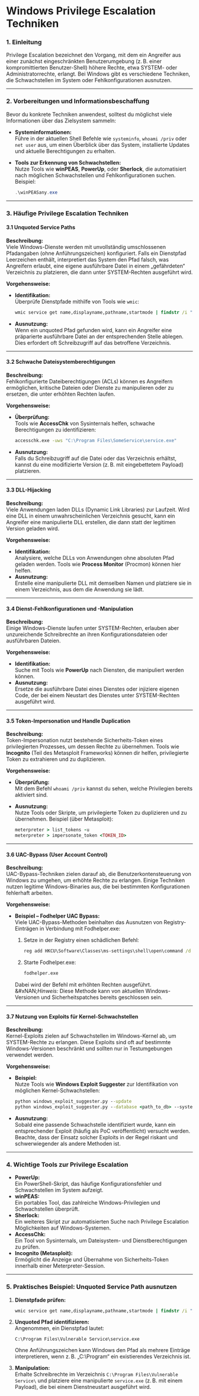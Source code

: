 # Windows Privilege Escalation Techniken

### 1. Einleitung

Privilege Escalation bezeichnet den Vorgang, mit dem ein Angreifer aus einer zunächst eingeschränkten Benutzerumgebung (z. B. einer kompromittierten Benutzer-Shell) höhere Rechte, etwa SYSTEM- oder Administratorrechte, erlangt. Bei Windows gibt es verschiedene Techniken, die Schwachstellen im System oder Fehlkonfigurationen ausnutzen.

***

### 2. Vorbereitungen und Informationsbeschaffung

Bevor du konkrete Techniken anwendest, solltest du möglichst viele Informationen über das Zielsystem sammeln:

* **Systeminformationen:**\
  Führe in der aktuellen Shell Befehle wie `systeminfo`, `whoami /priv` oder `net user` aus, um einen Überblick über das System, installierte Updates und aktuelle Berechtigungen zu erhalten.
*   **Tools zur Erkennung von Schwachstellen:**\
    Nutze Tools wie **winPEAS**, **PowerUp**, oder **Sherlock**, die automatisiert nach möglichen Schwachstellen und Fehlkonfigurationen suchen.\
    Beispiel:

    ```powershell
    .\winPEASany.exe
    ```

***

### 3. Häufige Privilege Escalation Techniken

#### 3.1 Unquoted Service Paths

**Beschreibung:**\
Viele Windows-Dienste werden mit unvollständig umschlossenen Pfadangaben (ohne Anführungszeichen) konfiguriert. Falls ein Dienstpfad Leerzeichen enthält, interpretiert das System den Pfad falsch, was Angreifern erlaubt, eine eigene ausführbare Datei in einem „gefährdeten“ Verzeichnis zu platzieren, die dann unter SYSTEM-Rechten ausgeführt wird.

**Vorgehensweise:**

*   **Identifikation:**\
    Überprüfe Dienstpfade mithilfe von Tools wie `wmic`:

    ```cmd
    wmic service get name,displayname,pathname,startmode | findstr /i "Auto"
    ```
* **Ausnutzung:**\
  Wenn ein unquoted Pfad gefunden wird, kann ein Angreifer eine präparierte ausführbare Datei an der entsprechenden Stelle ablegen. Dies erfordert oft Schreibzugriff auf das betroffene Verzeichnis.

***

#### 3.2 Schwache Dateisystemberechtigungen

**Beschreibung:**\
Fehlkonfigurierte Dateiberechtigungen (ACLs) können es Angreifern ermöglichen, kritische Dateien oder Dienste zu manipulieren oder zu ersetzen, die unter erhöhten Rechten laufen.

**Vorgehensweise:**

*   **Überprüfung:**\
    Tools wie **AccessChk** von Sysinternals helfen, schwache Berechtigungen zu identifizieren:

    ```cmd
    accesschk.exe -uws "C:\Program Files\SomeService\service.exe"
    ```
* **Ausnutzung:**\
  Falls du Schreibzugriff auf die Datei oder das Verzeichnis erhältst, kannst du eine modifizierte Version (z. B. mit eingebettetem Payload) platzieren.

***

#### 3.3 DLL-Hijacking

**Beschreibung:**\
Viele Anwendungen laden DLLs (Dynamic Link Libraries) zur Laufzeit. Wird eine DLL in einem unwahrscheinlichen Verzeichnis gesucht, kann ein Angreifer eine manipulierte DLL erstellen, die dann statt der legitimen Version geladen wird.

**Vorgehensweise:**

* **Identifikation:**\
  Analysiere, welche DLLs von Anwendungen ohne absoluten Pfad geladen werden. Tools wie **Process Monitor** (Procmon) können hier helfen.
* **Ausnutzung:**\
  Erstelle eine manipulierte DLL mit demselben Namen und platziere sie in einem Verzeichnis, aus dem die Anwendung sie lädt.

***

#### 3.4 Dienst-Fehlkonfigurationen und -Manipulation

**Beschreibung:**\
Einige Windows-Dienste laufen unter SYSTEM-Rechten, erlauben aber unzureichende Schreibrechte an ihren Konfigurationsdateien oder ausführbaren Dateien.

**Vorgehensweise:**

* **Identifikation:**\
  Suche mit Tools wie **PowerUp** nach Diensten, die manipuliert werden können.
* **Ausnutzung:**\
  Ersetze die ausführbare Datei eines Dienstes oder injiziere eigenen Code, der bei einem Neustart des Dienstes unter SYSTEM-Rechten ausgeführt wird.

***

#### 3.5 Token-Impersonation und Handle Duplication

**Beschreibung:**\
Token-Impersonation nutzt bestehende Sicherheits-Token eines privilegierten Prozesses, um dessen Rechte zu übernehmen. Tools wie **Incognito** (Teil des Metasploit Frameworks) können dir helfen, privilegierte Token zu extrahieren und zu duplizieren.

**Vorgehensweise:**

* **Überprüfung:**\
  Mit dem Befehl `whoami /priv` kannst du sehen, welche Privilegien bereits aktiviert sind.
*   **Ausnutzung:**\
    Nutze Tools oder Skripte, um privilegierte Token zu duplizieren und zu übernehmen. Beispiel (über Metasploit):

    ```ruby
    meterpreter > list_tokens -u
    meterpreter > impersonate_token <TOKEN_ID>
    ```

***

#### 3.6 UAC-Bypass (User Account Control)

**Beschreibung:**\
UAC-Bypass-Techniken zielen darauf ab, die Benutzerkontensteuerung von Windows zu umgehen, um erhöhte Rechte zu erlangen. Einige Techniken nutzen legitime Windows-Binaries aus, die bei bestimmten Konfigurationen fehlerhaft arbeiten.

**Vorgehensweise:**

*   **Beispiel – Fodhelper UAC Bypass:**\
    Viele UAC-Bypass-Methoden beinhalten das Ausnutzen von Registry-Einträgen in Verbindung mit Fodhelper.exe:

    1.  Setze in der Registry einen schädlichen Befehl:

        ```cmd
        reg add HKCU\Software\Classes\ms-settings\shell\open\command /d "cmd.exe /c <dein_befehl>" /f
        ```
    2.  Starte Fodhelper.exe:

        ```cmd
        fodhelper.exe
        ```

    Dabei wird der Befehl mit erhöhten Rechten ausgeführt.\
    &#xNAN;_&#x48;inweis:_ Diese Methode kann von aktuellen Windows-Versionen und Sicherheitspatches bereits geschlossen sein.

***

#### 3.7 Nutzung von Exploits für Kernel-Schwachstellen

**Beschreibung:**\
Kernel-Exploits zielen auf Schwachstellen im Windows-Kernel ab, um SYSTEM-Rechte zu erlangen. Diese Exploits sind oft auf bestimmte Windows-Versionen beschränkt und sollten nur in Testumgebungen verwendet werden.

**Vorgehensweise:**

*   **Beispiel:**\
    Nutze Tools wie **Windows Exploit Suggester** zur Identifikation von möglichen Kernel-Schwachstellen:

    ```cmd
    python windows_exploit_suggester.py --update
    python windows_exploit_suggester.py --database <path_to_db> --systeminfo systeminfo.txt
    ```
* **Ausnutzung:**\
  Sobald eine passende Schwachstelle identifiziert wurde, kann ein entsprechender Exploit (häufig als PoC veröffentlicht) versucht werden. Beachte, dass der Einsatz solcher Exploits in der Regel riskant und schwerwiegender als andere Methoden ist.

***

### 4. Wichtige Tools zur Privilege Escalation

* **PowerUp:**\
  Ein PowerShell-Skript, das häufige Konfigurationsfehler und Schwachstellen im System aufzeigt.
* **winPEAS:**\
  Ein portables Tool, das zahlreiche Windows-Privilegien und Schwachstellen überprüft.
* **Sherlock:**\
  Ein weiteres Skript zur automatisierten Suche nach Privilege Escalation Möglichkeiten auf Windows-Systemen.
* **AccessChk:**\
  Ein Tool von Sysinternals, um Dateisystem- und Dienstberechtigungen zu prüfen.
* **Incognito (Metasploit):**\
  Ermöglicht die Anzeige und Übernahme von Sicherheits-Token innerhalb einer Meterpreter-Session.

***

### 5. Praktisches Beispiel: Unquoted Service Path ausnutzen

1.  **Dienstpfade prüfen:**

    ```cmd
    wmic service get name,displayname,pathname,startmode | findstr /i "Auto"
    ```
2.  **Unquoted Pfad identifizieren:**\
    Angenommen, ein Dienstpfad lautet:

    ```
    C:\Program Files\Vulnerable Service\service.exe
    ```

    Ohne Anführungszeichen kann Windows den Pfad als mehrere Einträge interpretieren, wenn z. B. „C:\Program“ ein existierendes Verzeichnis ist.
3. **Manipulation:**\
   Erhalte Schreibrechte im Verzeichnis `C:\Program Files\Vulnerable Service\` und platziere eine manipulierte `service.exe` (z. B. mit einem Payload), die bei einem Dienstneustart ausgeführt wird.
